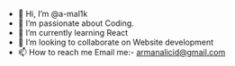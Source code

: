 - 👋 Hi, I’m @a-mal1k
- 👀 I’m passionate about Coding.
- 🌱 I’m currently learning React
- 💞️ I’m looking to collaborate on Website development
- 📫 How to reach me Email me:-  armanalicid@gmail.com

<!---
a-mal1k/a-mal1k is a ✨ special ✨ repository because its `README.md` (this file) appears on your GitHub profile.
You can click the Preview link to take a look at your changes.
--->
